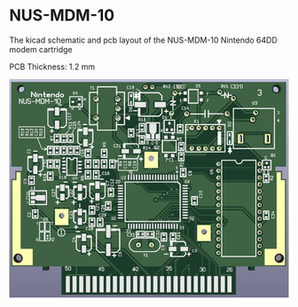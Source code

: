 # NUS-MDM-10
The kicad schematic and pcb layout of the NUS-MDM-10 Nintendo 64DD modem cartridge

PCB Thickness: 1.2 mm

![image](https://github.com/RWeick/NUS-MDM-10/blob/main/NUS-MDM-10.png)
